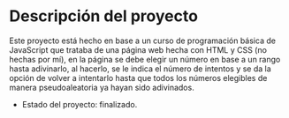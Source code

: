<h1>Descripción del proyecto</h1>

<p>Este proyecto está hecho en base a un curso de programación básica de JavaScript que trataba de una página web hecha con HTML y CSS (no hechas por mí), en la página se debe elegir un número en base a un rango hasta adivinarlo, al hacerlo, se le indica el número de intentos y se da la opción de volver a intentarlo hasta que todos los números elegibles de manera pseudoaleatoria ya hayan sido adivinados.</p>

- Estado del proyecto: finalizado.
